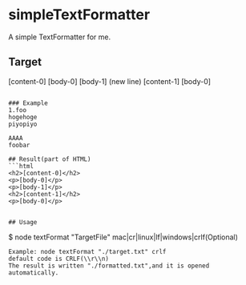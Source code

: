# simpleTextFormatter  
A simple TextFormatter for me.
  
## Target  
[content-0]
[body-0]
[body-1]
(new line)
[content-1]
[body-0]
~~~~~~~~~
  
### Example
1.foo
hogehoge
piyopiyo

AAAA
foobar

## Result(part of HTML)
```html
<h2>[content-0]</h2>
<p>[body-0]</p>
<p>[body-1]</p>
<h2>[content-1]</h2>
<p>[body-0]</p>
~~~~~~~~~~
```

## Usage
```
$ node textFormat "TargetFile" mac|cr|linux|lf|windows|crlf(Optional)
```
Example: node textFormat "./target.txt" crlf
default code is CRLF(\\r\\n)
The result is written "./formatted.txt",and it is opened automatically.
